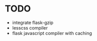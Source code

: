 TODO
=====

  * integrate flask-gzip
  * lesscss compiler
  * flask javascript compiler with caching
